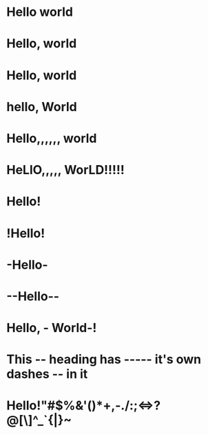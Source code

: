 # Hello world

# Hello, world

# Hello, world

# hello, World

# Hello,,,,,, world

# HeLlO,,,,, WorLD!!!!!

# Hello!

# !Hello!

# -Hello-

# --Hello--

# Hello, - World-!

# This -- heading has ----- it's own dashes -- in it

# Hello!"#$%&\'()*+,-./:;<=>?@[\\]^_`{|}~
